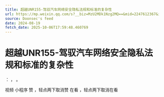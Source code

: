 ```yaml
---
title: 超越UNR155-驾驭汽车网络安全隐私法规和标准的复杂性
url: https://mp.weixin.qq.com/s?__biz=MzU2MDk1Nzg2MQ==&mid=2247612367&idx=2&sn=6b2e98777ef903239745f7590948059d
source: Doonsec's feed
date: 2024-08-19
fetch_date: 2025-10-06T17:59:48.460769
---
```


# 超越UNR155-驾驭汽车网络安全隐私法规和标准的复杂性

：
，
。

视频
小程序
赞
，轻点两下取消赞
在看
，轻点两下取消在看